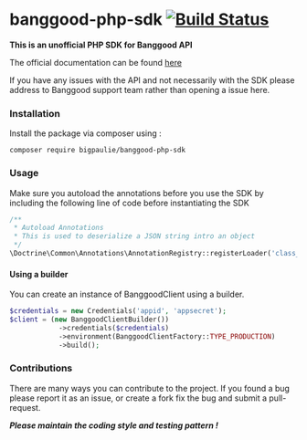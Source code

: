 # banggood-php-sdk [![Build Status](https://travis-ci.org/bigpaulie/banggood-php-sdk.svg?branch=master)](https://travis-ci.org/bigpaulie/banggood-php-sdk)

**This is an unofficial PHP SDK for Banggood API**

The official documentation can be found [here](https://api.banggood.com/index.php?com=document&article_id=2)

If you have any issues with the API and not necessarily with the SDK please address to Banggood support team rather than opening a issue here.

### Installation
Install the package via composer using :

```
composer require bigpaulie/banggood-php-sdk
```

### Usage

Make sure you autoload the annotations before you use the SDK by including the following line of code before instantiating the SDK
```php 
/**
 * Autoload Annotations
 * This is used to deserialize a JSON string intro an object
 */
\Doctrine\Common\Annotations\AnnotationRegistry::registerLoader('class_exists');
```

#### Using a builder
You can create an instance of BanggoodClient using a builder.

```php
$credentials = new Credentials('appid', 'appsecret');
$client = (new BanggoodClientBuilder())
            ->credentials($credentials)
            ->environment(BanggoodClientFactory::TYPE_PRODUCTION)
            ->build();
```

### Contributions
There are many ways you can contribute to the project.
If you found a bug please report it as an issue, or create a fork fix the bug and submit a pull-request.

***Please maintain the coding style and testing pattern !***